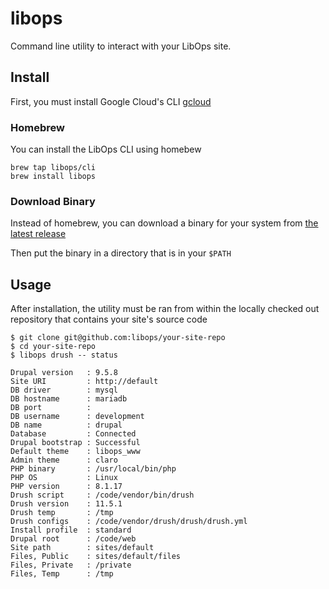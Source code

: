 # libops

Command line utility to interact with your LibOps site.

## Install

First, you must install Google Cloud's CLI [gcloud](https://cloud.google.com/sdk/docs/install)

### Homebrew
You can install the LibOps CLI using homebew
```
brew tap libops/cli
brew install libops
```

### Download Binary

Instead of homebrew, you can download a binary for your system from [the latest release](https://github.com/LibOps/homebrew-cli/releases/latest)

Then put the binary in a directory that is in your `$PATH`

## Usage

After installation, the utility must be ran from within the locally checked out repository that contains your site's source code

```
$ git clone git@github.com:libops/your-site-repo
$ cd your-site-repo
$ libops drush -- status

Drupal version   : 9.5.8
Site URI         : http://default
DB driver        : mysql
DB hostname      : mariadb
DB port          :
DB username      : development
DB name          : drupal
Database         : Connected
Drupal bootstrap : Successful
Default theme    : libops_www
Admin theme      : claro
PHP binary       : /usr/local/bin/php
PHP OS           : Linux
PHP version      : 8.1.17
Drush script     : /code/vendor/bin/drush
Drush version    : 11.5.1
Drush temp       : /tmp
Drush configs    : /code/vendor/drush/drush/drush.yml
Install profile  : standard
Drupal root      : /code/web
Site path        : sites/default
Files, Public    : sites/default/files
Files, Private   : /private
Files, Temp      : /tmp
```
